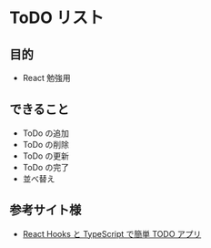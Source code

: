 # ToDO リスト

## 目的

- React 勉強用

## できること

- ToDo の追加
- ToDo の削除
- ToDo の更新
- ToDo の完了
- 並べ替え

## 参考サイト様

- [React Hooks と TypeScript で簡単 TODO アプリ](https://zenn.dev/sprout2000/articles/60cc8f1aa08b4b)

